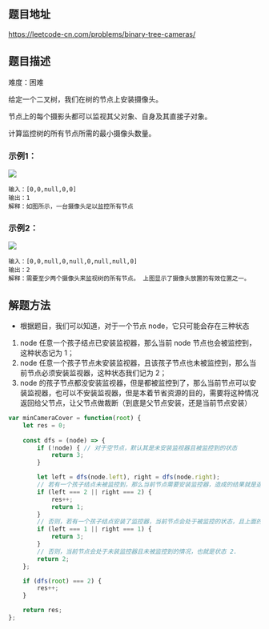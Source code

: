 ## 题目地址

https://leetcode-cn.com/problems/binary-tree-cameras/

## 题目描述

难度：困难

给定一个二叉树，我们在树的节点上安装摄像头。

节点上的每个摄影头都可以监视其父对象、自身及其直接子对象。

计算监控树的所有节点所需的最小摄像头数量。

### 示例1：

<img src="https://assets.leetcode-cn.com/aliyun-lc-upload/uploads/2018/12/29/bst_cameras_01.png" /> 

```
输入：[0,0,null,0,0]
输出：1
解释：如图所示，一台摄像头足以监控所有节点
```

### 示例2：

<img src="https://assets.leetcode-cn.com/aliyun-lc-upload/uploads/2018/12/29/bst_cameras_02.png" />

```
输入：[0,0,null,0,null,0,null,null,0]
输出：2
解释：需要至少两个摄像头来监视树的所有节点。 上图显示了摄像头放置的有效位置之一。
```

## 解题方法

- 根据题目，我们可以知道，对于一个节点 node，它只可能会存在三种状态
1. node 任意一个孩子结点已安装监视器，那么当前 node 节点也会被监控到，这种状态记为 1；
2. node 任意一个孩子节点未安装监视器，且该孩子节点也未被监控到，那么当前节点必须安装监视器，这种状态我们记为 2；
3. node 的孩子节点都没安装监视器，但是都被监控到了，那么当前节点可以安装监视器，也可以不安装监视器，但是本着节省资源的目的，需要将这种情况返回给父节点，让父节点做裁断（到底是父节点安装，还是当前节点安装）

```js
var minCameraCover = function(root) {
    let res = 0;
    
    const dfs = (node) => {
        if (!node) { // 对于空节点，默认其是未安装监视器且被监控到的状态
            return 3;
        }

        let left = dfs(node.left), right = dfs(node.right);
		// 若有一个孩子结点未被监控到，那么当前节点需要安装监控器，造成的结果就是返回父节点时，表现是安装了监控器
        if (left === 2 || right === 2) {
            res++;
            return 1;
        }
		// 否则，若有一个孩子结点安装了监控器，当前节点会处于被监控的状态，且上面的判断语句已经排除了有孩子结点未被监控到的情况，因此当前节点返回到其父节点的表现就是没装监控器但是被监控到的情况
        if (left === 1 || right === 1) {
            return 3;
        }
		// 否则，当前节点会处于未装监控器且未被监控到的情况，也就是状态 2.
        return 2;
    };

    if (dfs(root) === 2) {
        res++;
    }

    return res;
};
```